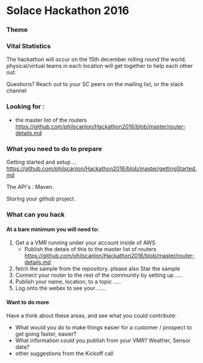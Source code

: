 # Solace Hackathon 2016


### Theme


### Vital Statistics

The hackathon will occur on the 15th december rolling round the world.
physical/virtual teams in each location will get together to help each other out.

Questions?  Reach out to your SC peers on the mailing list, or the slack channel

### Looking for :
* the master list of the routers  https://github.com/philscanlon/Hackathon2016/blob/master/router-details.md

### What you need to do to prepare
Getting started and setup ... https://github.com/philscanlon/Hackathon2016/blob/master/gettingStarted.md

The API's : Maven.

Storing your github project.

### What can you hack

#### At a bare minimum you will need to:
1. Get a a VMR running under your account inside of AWS
    * Publish the detais of this to the master list of routers https://github.com/philscanlon/Hackathon2016/blob/master/router-details.md
2. fetch the sample from the repository.  please also Star the sample
3. Connect your router to the rest of the community by setting up .....
4. Publish your name, location, to a topic .....
5. Log onto the webex to see your ......

#### Want to do more
Have a think about these areas, and see what you could contribute:
 * What would you do to make things easier for a customer / prospect to get going faster, easier?
 * What information could you publish from your VMR?  Weather, Sensor data?
 * other suggestions from the Kickoff call
